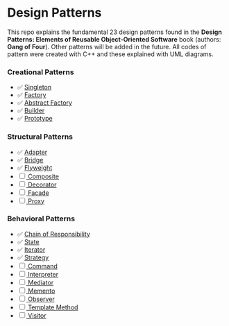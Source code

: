 # Design Patterns
This repo explains the fundamental 23 design patterns found in the **Design Patterns: Elements of Reusable Object-Oriented Software** book (authors: **Gang of Four**). Other patterns will be added in the future.
All codes of pattern were created with C++ and these explained with UML diagrams.


<b><h3>Creational Patterns</h3></b>

* :white_check_mark: <a href="https://github.com/fbasatemur/design_patterns/blob/main/creational/singleton.md"> Singleton </a><br>
* :white_check_mark: <a href="https://github.com/fbasatemur/design_patterns/blob/main/creational/factory.md"> Factory </a><br>
* :white_check_mark: <a href="https://github.com/fbasatemur/design_patterns/blob/main/creational/abstract_factory.md"> Abstract Factory </a><br>
* :white_check_mark: <a href="https://github.com/fbasatemur/design_patterns/blob/main/creational/builder.md"> Builder </a><br>
* :white_check_mark: <a href="https://github.com/fbasatemur/design_patterns/blob/main/creational/prototype.md"> Prototype </a><br>


<b><h3>Structural Patterns</h3></b>

* :white_check_mark: <a href="https://github.com/fbasatemur/design_patterns/blob/main/structural/adapter.md"> Adapter </a><br>
* :white_check_mark: <a href="https://github.com/fbasatemur/design_patterns/blob/main/structural/bridge.md"> Bridge </a><br>
* :white_check_mark: <a href="https://github.com/fbasatemur/design_patterns/blob/main/structural/flyweight.md"> Flyweight </a><br>
* &#9744; <a href="#"> Composite </a><br>
* &#9744; <a href="#"> Decorator </a><br>
* &#9744; <a href="#"> Facade </a><br>
* &#9744; <a href="#"> Proxy </a><br>


<b><h3>Behavioral Patterns</h3></b>

* :white_check_mark: <a href="https://github.com/fbasatemur/design_patterns/blob/main/behavioral/chain_of_responsibility.md"> Chain of Responsibility </a><br>
* :white_check_mark: <a href="https://github.com/fbasatemur/design_patterns/blob/main/behavioral/state.md"> State </a><br>
* :white_check_mark: <a href="https://github.com/fbasatemur/design_patterns/blob/main/behavioral/iterator.md"> Iterator </a><br>
* :white_check_mark: <a href="https://github.com/fbasatemur/design_patterns/blob/main/behavioral/strategy.md"> Strategy </a><br>
* &#9744; <a href="#"> Command </a><br>
* &#9744; <a href="#"> Interpreter </a><br>
* &#9744; <a href="#"> Mediator </a><br>
* &#9744; <a href="#"> Memento </a><br>
* &#9744; <a href="#"> Observer </a><br>
* &#9744; <a href="#"> Template Method </a><br>
* &#9744; <a href="#"> Visitor </a><br>


